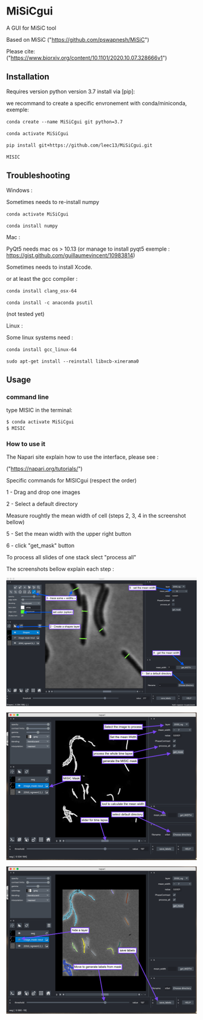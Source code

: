 # MiSiCgui
A GUI for MiSiC tool

Based on MiSiC ("https://github.com/pswapnesh/MiSiC")

Please cite: ("https://www.biorxiv.org/content/10.1101/2020.10.07.328666v1")

## Installation
Requires version python version 3.7 install via [pip]:

we recommand to create a specific envronement with conda/miniconda, exemple:

`conda create --name MiSiCgui git python=3.7`

`conda activate MiSiCgui`

`pip install git+https://github.com/leec13/MiSiCgui.git`

`MISIC`

## Troubleshooting

Windows :

Sometimes needs to re-install numpy

`conda activate MiSiCgui`

`conda install numpy`

Mac : 

PyQt5 needs mac os > 10.13 (or manage to install pyqt5 exemple : https://gist.github.com/guillaumevincent/10983814)

Sometimes needs to install Xcode.

or at least the gcc compiler :

`conda install clang_osx-64`

`conda install -c anaconda psutil`

(not tested yet)

Linux :

Some linux systems need :

`conda install gcc_linux-64`

`sudo apt-get install --reinstall libxcb-xinerama0`

## Usage

### command line
type MISIC in the terminal:

```bash
$ conda activate MiSiCgui
$ MISIC
```

### How to use it
The Napari site explain how to use the interface, please see :

("https://napari.org/tutorials/")

Specific commands for MISICgui (respect the order)

1 - Drag and drop one images

2 - Select a default directory

Measure roughtly the mean width of cell (steps 2, 3, 4 in the screenshot bellow)

5 - Set the mean width with the upper right button

6 - click "get_mask" button

To process all slides of one stack slect "process all"

The screenshots bellow explain each step :

!['screen1.png'](./images/screen1.png)

!['screen2.png'](/images/screen2.png)

!['screen3.png'](./images/screen3.png)


